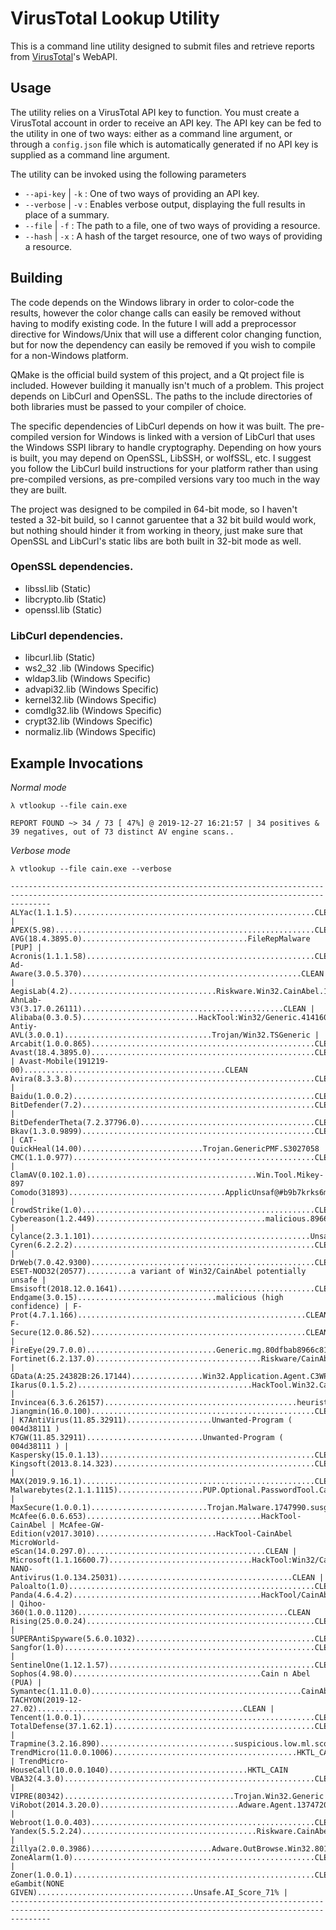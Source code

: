 # VirusTotal Lookup Utility
This is a command line utility designed to submit files and retrieve reports from [VirusTotal](https://www.virustotal.com)'s WebAPI.

## Usage
The utility relies on a VirusTotal API key to function. You must create a VirusTotal account in order to receive an API key.
The API key can be fed to the utility in one of two ways: either as a command line argument, or through a `config.json` file which is automatically generated if no API key is supplied as a command line argument.

The utility can be invoked using the following parameters
* `--api-key` | `-k` : One of two ways of providing an API key.
* `--verbose` | `-v` : Enables verbose output, displaying the full results in place of a summary.
* `--file` | `-f` : The path to a file, one of two ways of providing a resource.
* `--hash` | `-x` : A hash of the target resource, one of two ways of providing a resource.

## Building
The code depends on the Windows library in order to color-code the results, however the color change calls can easily be removed without having to modify existing code. In the future I will add a preprocessor directive for Windows/Unix that will use a different color changing function, but for now the dependency can easily be removed if you wish to compile for a non-Windows platform.

QMake is the official build system of this project, and a Qt project file is included. However building it manually isn't much of a problem. This project depends on LibCurl and OpenSSL. The paths to the include directories of both libraries must be passed to your compiler of choice. 

The specific dependencies of LibCurl depends on how it was built. The pre-compiled version for Windows is linked with a version of LibCurl that uses the Windows SSPI library to handle cryptography. Depending on how yours is built, you may depend on OpenSSL, LibSSH, or wolfSSL, etc. I suggest you follow the LibCurl build instructions for your platform rather than using pre-compiled versions, as pre-compiled versions vary too much in the way they are built.

The project was designed to be compiled in 64-bit mode, so I haven't tested a 32-bit build, so I cannot garuentee that a 32 bit build would work, but nothing should hinder it from working in theory, just make sure that OpenSSL and LibCurl's static libs are both built in 32-bit mode as well.

### OpenSSL dependencies.
* libssl.lib (Static)
* libcrypto.lib (Static)
* openssl.lib (Static)

### LibCurl dependencies.
* libcurl.lib (Static)
* ws2_32 .lib  (Windows Specific)
* wldap3.lib   (Windows Specific)
* advapi32.lib (Windows Specific)
* kernel32.lib (Windows Specific)
* comdlg32.lib (Windows Specific)
* crypt32.lib  (Windows Specific)
* normaliz.lib (Windows Specific)

## Example Invocations

*Normal mode*
```
λ vtlookup --file cain.exe

REPORT FOUND ~> 34 / 73 [ 47%] @ 2019-12-27 16:21:57 | 34 positives & 39 negatives, out of 73 distinct AV engine scans..
```

*Verbose mode*
```
λ vtlookup --file cain.exe --verbose

-----------------------------------------------------------------------------------------------------------------------------------------------------
ALYac(1.1.1.5)......................................................CLEAN | APEX(5.98)..........................................................CLEAN
AVG(18.4.3895.0).....................................FileRepMalware [PUP] | Acronis(1.1.1.58)...................................................CLEAN
Ad-Aware(3.0.5.370).................................................CLEAN | AegisLab(4.2).................................Riskware.Win32.CainAbel.1!c
AhnLab-V3(3.17.0.26111).............................................CLEAN | Alibaba(0.3.0.5)..........................HackTool:Win32/Generic.4141602c
Antiy-AVL(3.0.0.1).................................Trojan/Win32.TSGeneric | Arcabit(1.0.0.865)..................................................CLEAN
Avast(18.4.3895.0)..................................................CLEAN | Avast-Mobile(191219-00).............................................CLEAN
Avira(8.3.3.8)......................................................CLEAN | Baidu(1.0.0.2)......................................................CLEAN
BitDefender(7.2)....................................................CLEAN | BitDefenderTheta(7.2.37796.0).......................................CLEAN
Bkav(1.3.0.9899)....................................................CLEAN | CAT-QuickHeal(14.00)...........................Trojan.GenericPMF.S3027058
CMC(1.1.0.977)......................................................CLEAN | ClamAV(0.102.1.0)......................................Win.Tool.Mikey-897
Comodo(31893)...................................ApplicUnsaf@#b9b7krks6mnf | CrowdStrike(1.0)....................................................CLEAN
Cybereason(1.2.449)......................................malicious.8966c8 | Cylance(2.3.1.101).................................................Unsafe
Cyren(6.2.2.2)......................................................CLEAN | DrWeb(7.0.42.9300)..................................................CLEAN
ESET-NOD32(20577)..........a variant of Win32/CainAbel potentially unsafe | Emsisoft(2018.12.0.1641)............................................CLEAN
Endgame(3.0.15)...............................malicious (high confidence) | F-Prot(4.7.1.166)...................................................CLEAN
F-Secure(12.0.86.52)................................................CLEAN | FireEye(29.7.0.0).............................Generic.mg.80dfbab8966c8158
Fortinet(6.2.137.0).....................................Riskware/CainAbel | GData(A:25.24382B:26.17144)................Win32.Application.Agent.C3WP1F
Ikarus(0.1.5.2).......................................HackTool.Win32.Cain | Invincea(6.3.6.26157)...........................................heuristic
Jiangmin(16.0.100)..................................................CLEAN | K7AntiVirus(11.85.32911)...................Unwanted-Program ( 004d38111 )
K7GW(11.85.32911)..........................Unwanted-Program ( 004d38111 ) | Kaspersky(15.0.1.13)................................................CLEAN
Kingsoft(2013.8.14.323).............................................CLEAN | MAX(2019.9.16.1)....................................................CLEAN
Malwarebytes(2.1.1.1115)...................PUP.Optional.PasswordTool.Cain | MaxSecure(1.0.0.1)..........................Trojan.Malware.1747990.susgen
McAfee(6.0.6.653).......................................HackTool-CainAbel | McAfee-GW-Edition(v2017.3010)...........................HackTool-CainAbel
MicroWorld-eScan(14.0.297.0)........................................CLEAN | Microsoft(1.1.16600.7)................................HackTool:Win32/Cain
NANO-Antivirus(1.0.134.25031).......................................CLEAN | Paloalto(1.0).......................................................CLEAN
Panda(4.6.4.2)..........................................HackTool/CainAbel | Qihoo-360(1.0.0.1120)...............................................CLEAN
Rising(25.0.0.24)...................................................CLEAN | SUPERAntiSpyware(5.6.0.1032)........................................CLEAN
Sangfor(1.0)........................................................CLEAN | SentinelOne(1.12.1.57)..............................................CLEAN
Sophos(4.98.0)..........................................Cain n Abel (PUA) | Symantec(1.11.0.0)...............................................CainAbel
TACHYON(2019-12-27.02)..............................................CLEAN | Tencent(1.0.0.1)....................................................CLEAN
TotalDefense(37.1.62.1).............................................CLEAN | Trapmine(3.2.16.890)..............................suspicious.low.ml.score
TrendMicro(11.0.0.1006).........................................HKTL_CAIN | TrendMicro-HouseCall(10.0.0.1040)...............................HKTL_CAIN
VBA32(4.3.0)........................................................CLEAN | VIPRE(80342)......................................Trojan.Win32.Generic!BT
ViRobot(2014.3.20.0)...............................Adware.Agent.1374720.A | Webroot(1.0.0.403)..................................................CLEAN
Yandex(5.5.2.24).......................................Riskware.CainAbel! | Zillya(2.0.0.3986)...........................Adware.OutBrowse.Win32.80197
ZoneAlarm(1.0)......................................................CLEAN | Zoner(1.0.0.1)......................................................CLEAN
eGambit(NONE GIVEN)...................................Unsafe.AI_Score_71% |
-----------------------------------------------------------------------------------------------------------------------------------------------------

```
